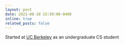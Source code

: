 ```yaml
---
layout: post
date: 2021-08-18 15:59:00-0400
inline: true
related_posts: false
---
```


Started at [UC Berkeley](https://www.berkeley.edu/) as an undergraduate CS student